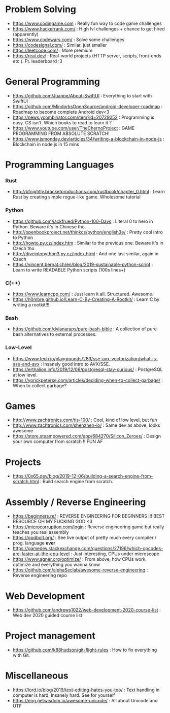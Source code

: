 Problem Solving
===============
- https://www.codingame.com : Really fun way to code game challenges
- https://www.hackerrank.com/ : High lvl challenges + chance to get hired (apparently)
- https://www.codewars.com/ : Solve some challenges 
- https://codesignal.com/ : Similar, just smaller
- https://leetcode.com/ : More premium
- https://real.dev/ : Real-world projects (HTTP server, scripts, front-ends etc.). Ft. leaderboard :3

General Programming
====================

- https://github.com/Juanpe/About-SwiftUI : Everything to start with SwiftUI
- https://github.com/MindorksOpenSource/android-developer-roadmap : Roadmap to become complete Android dev<3
- https://news.ycombinator.com/item?id=20729252 : Programming is easy. CS isn't. Which books to read to learn it ?
- https://www.youtube.com/user/TheChernoProject : GAME PROGRAMMING FROM ABSOLUTE SCRATCH!
- https://www.jsmonday.dev/articles/34/writing-a-blockchain-in-node-js : Blockchain in node.js in 15 mins

Programming Languages
=====================

### Rust
- http://bfnightly.bracketproductions.com/rustbook/chapter_0.html : Learn Rust by creating simple rogue-like game. Wholesome tutorial

### Python

- https://github.com/jackfrued/Python-100-Days : Literal 0 to hero in Python. Beware it's in Chinese tho.
- http://openbookproject.net/thinkcs/python/english3e/ : Pretty cool intro to Python
- http://howto.py.cz/index.htm : Similar to the previous one. Beware it's in Czech tho 
- http://diveintopython3.py.cz/index.html : And one last similar, again in Czech
- https://vincent.bernat.ch/en/blog/2019-sustainable-python-script : Learn to write READABLE Python scripts (100s lines+)

### C(++)
- https://www.learncpp.com/ : Just learn it all. Structured. Awesome.
- https://h0mbre.github.io/Learn-C-By-Creating-A-Rootkit/ : Learn C by writing a rootkit!!!

### Bash
- https://github.com/dylanaraps/pure-bash-bible : A collection of pure bash alternatives to external processes. 

### Low-Level
- https://www.tech.io/playgrounds/283/sse-avx-vectorization/what-is-sse-and-avx : Insanely good intro to AVX/SSE. 
- https://erthalion.info/2019/12/06/postgresql-stay-curious/ : PostgreSQL at low level.
- https://yorickpeterse.com/articles/deciding-when-to-collect-garbage/ : When to collect garbage?

Games
=====

- http://www.zachtronics.com/tis-100/ : Cool, kind of low level, but fun
- http://www.zachtronics.com/shenzhen-io/ : Same dev as above, looks awesome
- https://store.steampowered.com/app/684270/Silicon_Zeroes/ : Design your own computer from scratch !! FUN AF

Projects
========

- https://0x65.dev/blog/2019-12-06/building-a-search-engine-from-scratch.html : Build search engine from scratch.

Assembly / Reverse Engineering
==============================

- https://beginners.re/ : REVERSE ENGINEERING FOR BEGINNERS !!! BEST RESOURCE OH MY FUCKING GOD <3 
- https://microcorruption.com/login : Reverse engineering game but really teaches you real assembly
- https://godbolt.org/ : See live output of pretty much every compiler / prog. language **ever** 
- https://gamedev.stackexchange.com/questions/27196/which-opcodes-are-faster-at-the-cpu-level : Just interesting, CPUs under microscope
- https://www.agner.org/optimize/ : From above, how CPUs work, optimize and everything you wanna know
- https://github.com/alphaSeclab/awesome-reverse-engineering : Reverse engineering repo

Web Development
===============

- https://github.com/andrews1022/web-development-2020-course-list : Web dev 2020 guided course list

Project management
==================
- https://github.com/k88hudson/git-flight-rules : How to fix everything with Git.

Miscellaneous
=============

- https://lord.io/blog/2019/text-editing-hates-you-too/ : Text handling in computer is hard. Insanely hard. See for yourself
- https://eng.getwisdom.io/awesome-unicode/ : All about Unicode and UTF

